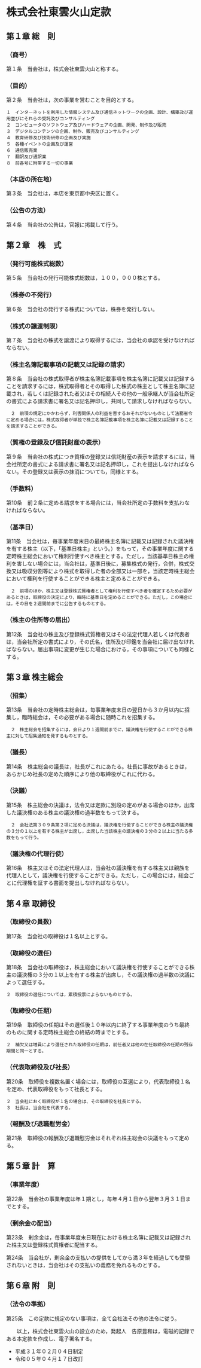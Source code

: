 # 株式会社東雲火山定款

## 第１章   総　則

### （商号）

第１条　当会社は，株式会社東雲火山と称する。

### （目的）

第２条　当会社は，次の事業を営むことを目的とする。

    １　インターネットを利用した情報システム及び通信ネットワークの企画、設計、構築及び運用並びにそれらの受託及びコンサルティング
    ２　コンピュータのソフトウェア及びハードウェアの企画、開発、制作及び販売
    ３　デジタルコンテンツの企画、制作、販売及びコンサルティング
    ４　教育研修及び技術研修の企画及び実施
    ５　各種イベントの企画及び運営
    ６　通信販売業
    ７　翻訳及び通訳業
    ８　前各号に附帯する一切の事業

### （本店の所在地）

第３条　当会社は，本店を東京都中央区に置く。

### （公告の方法）

第４条　当会社の公告は，官報に掲載して行う。

## 第２章　株　式

### （発行可能株式総数）

第５条　当会社の発行可能株式総数は，１００，０００株とする。

### （株券の不発行）

第６条　当会社の発行する株式については，株券を発行しない。

### （株式の譲渡制限）

第７条　当会社の株式を譲渡により取得するには，当会社の承認を受けなければならない。

### （株主名簿記載事項の記載又は記録の請求）

第８条　当会社の株式取得者が株主名簿記載事項を株主名簿に記載又は記録することを請求するには，株式取得者とその取得した株式の株主として株主名簿に記載され，若しくは記録された者又はその相続人その他の一般承継人が当会社所定の書式による請求書に署名又は記名押印し，共同して請求しなければならない。

    　２　前項の規定にかかわらず，利害関係人の利益を害するおそれがないものとして法務省令に定める場合には，株式取得者が単独で株主名簿記載事項を株主名簿に記載又は記録することを請求することができる。

### （質権の登録及び信託財産の表示）

第９条　当会社の株式につき質権の登録又は信託財産の表示を請求するには，当会社所定の書式による請求書に署名又は記名押印し，これを提出しなければならない。その登録又は表示の抹消についても，同様とする。

### （手数料）

第10条　前２条に定める請求をする場合には，当会社所定の手数料を支払わなければならない。

### （基準日）
第11条　当会社は，毎事業年度末日の最終株主名簿に記載又は記録された議決権を有する株主（以下，「基準日株主」という。）をもって，その事業年度に関する定時株主総会において権利行使すべき株主とする。ただし，当該基準日株主の権利を害しない場合には，当会社は，基準日後に，募集株式の発行，合併，株式交換又は吸収分割等により株式を取得した者の全部又は一部を，当該定時株主総会において権利を行使することができる株主と定めることができる。

    　２　前項のほか，株主又は登録株式質権者として権利を行使すべき者を確定するため必要があるときは，取締役の決定により，臨時に基準日を定めることができる。ただし，この場合には，その日を２週間前までに公告するものとする。

### （株主の住所等の届出）

第12条　当会社の株主及び登録株式質権者又はその法定代理人若しくは代表者は，当会社所定の書式により，その氏名，住所及び印鑑を当会社に届け出なければならない。届出事項に変更が生じた場合における，その事項についても同様とする。

## 第３章   株主総会

### （招集）

第13条　当会社の定時株主総会は，毎事業年度末日の翌日から３か月以内に招集し，臨時総会は，その必要がある場合に随時これを招集する。

    　２　株主総会を招集するには，会日より１週間前までに，議決権を行使することができる株主に対して招集通知を発するものとする。

### （議長）
第14条　株主総会の議長は，社長がこれにあたる。社長に事故があるときは，あらかじめ社長の定めた順序により他の取締役がこれに代わる。

### （決議）

第15条　株主総会の決議は，法令又は定款に別段の定めがある場合のほか，出席した議決権のある株主の議決権の過半数をもって決する。

    　２　会社法第３０９条第２項に定める決議は，議決権を行使することができる株主の議決権の３分の１以上を有する株主が出席し，出席した当該株主の議決権の３分の２以上に当たる多数をもって行う。

### （議決権の代理行使）

第16条　株主又はその法定代理人は，当会社の議決権を有する株主又は親族を代理人として，議決権を行使することができる。ただし，この場合には，総会ごとに代理権を証する書面を提出しなければならない。

## 第４章   取締役

### （取締役の員数）

第17条　当会社の取締役は１名以上とする。

### （取締役の選任）

第18条　当会社の取締役は，株主総会において議決権を行使することができる株主の議決権の３分の１以上を有する株主が出席し，その議決権の過半数の決議によって選任する。

    ２　取締役の選任については，累積投票によらないものとする。

### （取締役の任期）

第19条　取締役の任期はその選任後１０年以内に終了する事業年度のうち最終のものに関する定時株主総会の終結の時までとする。

    ２　補欠又は増員により選任された取締役の任期は，前任者又は他の在任取締役の任期の残存期間と同一とする。

### （代表取締役及び社長）

第20条　取締役を複数名置く場合には，取締役の互選により，代表取締役１名を定め、代表取締役をもって社長とする。

    ２　当会社におく取締役が１名の場合は、その取締役を社長とする。
    ３　社長は、当会社を代表する。

### （報酬及び退職慰労金）
第21条　取締役の報酬及び退職慰労金はそれぞれ株主総会の決議をもって定める。

## 第５章   計　算

### （事業年度）

第22条　当会社の事業年度は年１期とし，毎年４月１日から翌年３月３１日までとする。

### （剰余金の配当）

第23条　剰余金は，毎事業年度末日現在における株主名簿に記載又は記録された株主又は登録株式質権者に配当する。

第24条　当会社が，剰余金の支払いの提供をしてから満３年を経過しても受領されないときは，当会社はその支払いの義務を免れるものとする。

## 第６章   附　則

### （法令の準拠）

第25条　この定款に規定のない事項は，全て会社法その他の法令に従う。

　　以上，株式会社東雲火山の設立のため，発起人　告原豊和は，電磁的記録である本定款を作成し、電子署名する。

- 平成３１年０２月０４日制定
- 令和０５年０４月１７日改訂
